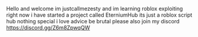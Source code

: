 Hello and welcome im justcallmezesty and im learning roblox exploiting
right now i have started a project called EterniumHub its just a roblox script hub nothing special
i love advice be brutal please
also join my discord https://discord.gg/Z6m8ZpwqQW

